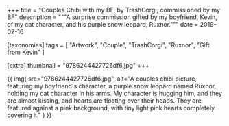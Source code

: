 +++
title = "Couples Chibi with my BF, by TrashCorgi, commissioned by my BF"
description = """A surprise commission gifted by my boyfriend, Kevin, of my cat character, and his purple snow leopard, Ruxnor."""
date = 2019-02-16

[taxonomies]
tags = [
    "Artwork", "Couple", "TrashCorgi", "Ruxnor", "Gift from Kevin"
]

[extra]
thumbnail = "9786244427726df6.jpg"
+++

{{
    img(
        src="9786244427726df6.jpg",
        alt="A couples chibi picture, featuring my boyfriend's character, a purple snow leopard named Ruxnor, holding my cat character in his arms. My character is hugging him, and they are almost kissing, and hearts are floating over their heads. They are featured against a pink background, with tiny light pink hearts completely covering it."
    )
}}
